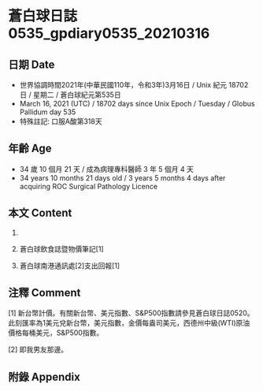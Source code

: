 [_metadata_:encoding]: - "utf-8"
[_metadata_:language]: - "zh-Hant-TW"
[_metadata_:fileformat]: - "markdown"
[_metadata_:MIME_type]: - "text/plain"
[_metadata_:markdown_version]: - "commonmark version 0.29"
[_metadata_:markdown_spec]: - "https://spec.commonmark.org/0.29/"

# 蒼白球日誌0535_gpdiary0535_20210316 #

## 日期 Date ##

* 世界協調時間2021年(中華民國110年，令和3年)3月16日 / Unix 紀元 18702 日 / 星期二 / 蒼白球紀元第535日
* March 16, 2021 (UTC) / 18702 days since Unix Epoch / Tuesday / Globus Pallidum day 535
* 特殊註記: 口服A酸第318天

## 年齡 Age ##

* 34 歲 10 個月 21 天 / 成為病理專科醫師 3 年 5 個月 4 天
* 34 years 10 months 21 days old / 3 years 5 months 4 days after acquiring ROC Surgical Pathology Licence

## 本文 Content ##

1. 

    
2. 蒼白球飲食誌暨物價筆記[1]

    
3. 蒼白球南港通訊處[2]支出回報[1]

    

## 注釋 Comment ##

[1] 新台幣計價。有關新台幣、美元指數、S&P500指數請參見蒼白球日誌0520。此刻匯率為1美元兌新台幣，美元指數，金價每盎司美元，西德州中級(WTI)原油價格每桶美元，S&P500指數。


[2] 即我男友那邊。



## 附錄 Appendix ##

